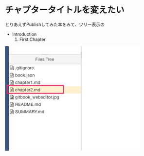# チャプタータイトルを変えたい

とりあえずPublishしてみた本をみて、ツリー表示の

- Introduction
    1. First Chapter




![](new_chapter.jpg)